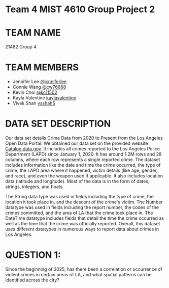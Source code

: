 # Team 4 MIST 4610 Group Project 2

# TEAM NAME
21482 Group 4 


# TEAM MEMBERS
- Jennifer Lee [@jcnniferlee](https://github.com/jcnniferlee/MIST4610GroupProject1.git)
- Connie Wang [@cw76668](https://github.com/cw76668)
- Kevin Choi [@kc11502](https://github.com/kc11502)
- Kayla Valentine [kaylavalentine](https://github.com/kaylavalentine)
- Vivek Shah [vsshah5](https://github.com/vsshah5)

# DATA SET DESCRIPTION
Our data set details Crime Data from 2020 to Present from the Los Angeles Open Data Portal. We obtained our data set on the provided website [Catalog.data.gov](https://catalog.data.gov/dataset/crime-data-from-2020-to-present). It includes all crimes reported to the Los Angeles Police Department (LAPD) since January 1, 2020. It has around 1.2M rows and 28 columns, where each row represents a single reported crime. The dataset includes information like the date and time the crime occurred, the type of crime, the LAPD area where it happened, victim details (like age, gender, and race), and even the weapon used if applicable. It also includes location data (latitude and longitude). Most of the data is in the form of dates, strings, integers, and floats. 

The String data type was used in fields including the type of crime, the location it took place in, and the descent of the crime's victim. The Number datatype was used in fields including the report number, the codes of the crimes committed, and the area of LA that the crime took place in. The DateTime datatype includes fields that detail the time the crime occurred as well as the time that the crime was officially reported. Overall, this dataset uses different datatypes in numerous ways to report data about crimes in Los Angeles.

# QUESTION 1:
Since the beginning of 2025, has there been a correlation or occurrence of violent crimes in certain areas of LA, and what spatial patterns can be identified across the city?





